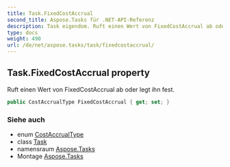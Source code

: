 ```yaml
---
title: Task.FixedCostAccrual
second_title: Aspose.Tasks für .NET-API-Referenz
description: Task eigendom. Ruft einen Wert von FixedCostAccrual ab oder legt ihn fest.
type: docs
weight: 490
url: /de/net/aspose.tasks/task/fixedcostaccrual/
---
```

## Task.FixedCostAccrual property

Ruft einen Wert von FixedCostAccrual ab oder legt ihn fest.

```csharp
public CostAccrualType FixedCostAccrual { get; set; }
```

### Siehe auch

* enum [CostAccrualType](../../costaccrualtype/)
* class [Task](../)
* namensraum [Aspose.Tasks](../../task/)
* Montage [Aspose.Tasks](../../../)


